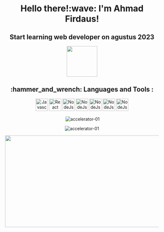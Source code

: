 <h1 align="center">Hello there!:wave: I'm Ahmad Firdaus!</h1>

<h2 align="center">Start learning web developer on agustus 2023</h2>

<div id="header" align="center">
  <img src="https://media.giphy.com/media/M9gbBd9nbDrOTu1Mqx/giphy.gif" width="100"/>
</div>

<h2 align="center">:hammer_and_wrench: Languages and Tools :</h2>

<div align="center">
    <img src="https://simpleicons.vercel.app/javascript/F7DF1E" alt="Javascript img" width="40px" />
    <img src="https://simpleicons.vercel.app/react/61DAFB" alt="React img" width="40px" />
    <img src="https://simpleicons.vercel.app/redux/764ABC" alt="NodeJs img" width="40px" />
    <img src="https://simpleicons.vercel.app/tailwindcss/06B6D4" alt="NodeJs img" width="40px" />
    <img src="https://simpleicons.vercel.app/nodedotjs/339933" alt="NodeJs img" width="40px" />
    <img src="https://simpleicons.vercel.app/jquery/0769AD" alt="NodeJs img" width="40px" />
    <img src="https://simpleicons.vercel.app/mongodb/47A248" alt="NodeJs img" width="40px" />
</div>

<div align="center">
  <p>&nbsp;<img align="center" src="https://github-readme-stats.vercel.app/api?username=accelerator-01&show_icons=true&locale=en" alt="accelerator-01" /></p>

<p><img align="center" src="https://github-readme-streak-stats.herokuapp.com/?user=accelerator-01&" alt="accelerator-01" /></p>
  <img src="https://media.giphy.com/media/dWesBcTLavkZuG35MI/giphy.gif" width="600" height="300"/>
</div>

